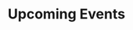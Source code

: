 ---
tags: 'pages'
title: 'Upcoming Events'
tabtitle: 'Events | FGSA'
navtitle: 'Events'
layout: 'layouts/page.html'
---
